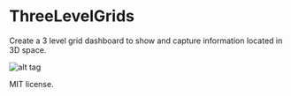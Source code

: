 # ThreeLevelGrids
Create a 3 level grid dashboard to show and capture information located in 3D space.

![alt tag](https://github.com/perezLamed/ThreeLevelGrids/blob/master/Pics/Frontend1.png)

MIT license.
